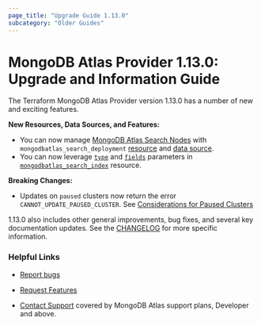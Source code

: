 ```yaml
---
page_title: "Upgrade Guide 1.13.0"
subcategory: "Older Guides"  
---
```


# MongoDB Atlas Provider 1.13.0: Upgrade and Information Guide

The Terraform MongoDB Atlas Provider version 1.13.0 has a number of new and exciting features.

**New Resources, Data Sources, and Features:**
- You can now manage [MongoDB Atlas Search Nodes](https://www.mongodb.com/docs/atlas/atlas-search/atlas-search-overview/#search-nodes-architecture) with `mongodbatlas_search_deployment` [resource](https://registry.terraform.io/providers/mongodb/mongodbatlas/latest/docs/resources/search_deployment) and [data source](https://registry.terraform.io/providers/mongodb/mongodbatlas/latest/docs/data-sources/search_deployment).
- You can now leverage [`type`](https://www.mongodb.com/docs/api/doc/atlas-admin-api-v2/operation/operation-createatlassearchindex) and [`fields`](https://www.mongodb.com/docs/api/doc/atlas-admin-api-v2/operation/operation-createatlassearchindex) parameters in [`mongodbatlas_search_index`](https://registry.terraform.io/providers/mongodb/mongodbatlas/latest/docs/resources/search_index) resource.


**Breaking Changes:**   
- Updates on `paused` clusters now return the error `CANNOT_UPDATE_PAUSED_CLUSTER`. See [Considerations for Paused Clusters](https://www.mongodb.com/docs/atlas/pause-terminate-cluster/#considerations-for-paused-clusters)


1.13.0 also includes other general improvements, bug fixes, and several key documentation updates. See the [CHANGELOG](https://github.com/mongodb/terraform-provider-mongodbatlas/blob/master/CHANGELOG.md) for more specific information.


### Helpful Links

* [Report bugs](https://github.com/mongodb/terraform-provider-mongodbatlas/issues)

* [Request Features](https://feedback.mongodb.com/forums/924145-atlas?category_id=370723)

* [Contact Support](https://docs.atlas.mongodb.com/support/) covered by MongoDB Atlas support plans, Developer and above.
